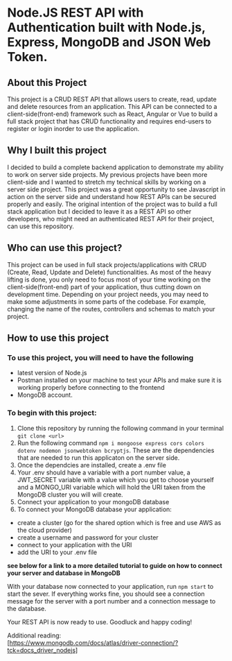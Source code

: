 # Node.JS REST API with Authentication built with Node.js, Express, MongoDB and JSON Web Token.


## About this Project

This project is a CRUD REST API that allows users to create, read, update and delete resources from an application. This API can be connected to a client-side(front-end) framework such as React, Angular or Vue to build a full stack project that has CRUD functionality and requires end-users to register or login inorder to use the application.


## Why I built this project

I decided to build a complete backend application to demonstrate my ability to work on server side projects. My previous projects have been more client-side and I wanted to stretch my technical skills by working on a server side project. This project was a great opportunity to see Javascript in action on the server side and understand how REST APIs can be secured properly and easily. The original intention of the project was to build a full stack application but I decided to leave it as a REST API so other developers, who might need an authenticated REST API for their project, can use this repository.


## Who can use this project?

This project can be used in full stack projects/applications with CRUD (Create, Read, Update and Delete) functionalities. As most of the heavy lifting is done, you only need to focus most of your time working on the client-side(front-end) part of your application, thus cutting down on development time. Depending on your project needs, you may need to make some adjustments in some parts of the codebase. For example, changing the name of the routes, controllers and schemas to match your project.



## How to use this project

### To use this project, you will need to have the following
- latest version of Node.js  
- Postman installed on your machine to test your APIs and make sure it is working properly before connecting to the frontend  
- MongoDB account.

### To begin with this project: 
1. Clone this repository by running the following command in your terminal `git clone <url>`
2. Run the following command `npm i mongoose express cors colors dotenv nodemon jsonwebtoken bcryptjs`. These are the dependencies that are needed to run this applicaton on the server side.
3. Once the dependcies are installed, create  a .env file  
4. Your .env should have a variable with a port number value, a JWT_SECRET variable with a value which you get to choose yourself and a MONGO_URI variable which will hold the URI taken from the MongoDB cluster you will will create.
5. Connect your application to your mongoDB database 
6. To connect your MongoDB database your application: 
- create a cluster (go for the shared option which is free and use AWS as the cloud provider)
- create a username and password for your cluster
- connect to your application with the URI 
- add the URI to your .env file

**see below for a link to a more detailed tutorial to guide on how to connect your server and database in MongoDB**

With your database now connected to your application, run `npm start` to start the sever. If everything works fine, you should see a connection message for the server with a port number and a connection message to the database.

Your REST API is now ready to use.
Goodluck and happy coding!

Additional reading:  
[https://www.mongodb.com/docs/atlas/driver-connection/?tck=docs_driver_nodejs]
